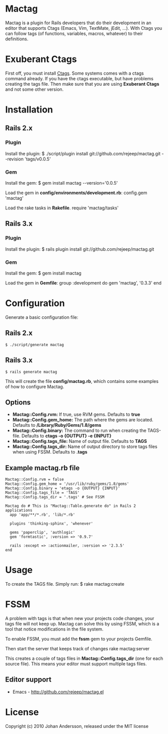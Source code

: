 # Mactag

Mactag is a plugin for Rails developers that do their development in
an editor that supports Ctags (Emacs, Vim, TextMate, jEdit, ...). With
Ctags you can follow tags (of functions, variables, macros, whatever)
to their definitions.


# Exuberant Ctags
First off, you must install [Ctags](http://ctags.sourceforge.net/).
Some systems comes with a ctags command already. If you have the ctags
executable, but have problems creating the tags file. Then make sure
that you are using **Exuberant Ctags** and not some other version.


# Installation

## Rails 2.x

### Plugin
Install the plugin:
    $ ./script/plugin install git://github.com/rejeep/mactag.git --revision 'tags/v0.0.5'

### Gem
Install the gem:
    $ gem install mactag --version='0.0.5'
    
Load the gem in **config/environments/development.rb**:
    config.gem 'mactag'
    
Load the rake tasks in **Rakefile**.
    require 'mactag/tasks'


## Rails 3.x

### Plugin
Install the plugin:
    $ rails plugin install git://github.com/rejeep/mactag.git

### Gem
Install the gem:
    $ gem install mactag
    
Load the gem in **Gemfile**:
    group :development do
      gem 'mactag', '0.3.3'
    end


# Configuration
Generate a basic configuration file:

## Rails 2.x
    $ ./script/generate mactag
    
## Rails 3.x
    $ rails generate mactag

This will create the file **config/mactag.rb**, which contains some
examples of how to configure Mactag.

## Options

* **Mactag::Config.rvm:** If true, use RVM gems. Defaults to **true**
* **Mactag::Config.gem_home:** The path where the gems are located. Defaults to **/Library/Ruby/Gems/1.8/gems**
* **Mactag::Config.binary:** The command to run when creating the TAGS-file. Defaults to **ctags -o {OUTPUT} -e {INPUT}**
* **Mactag::Config.tags_file:** Name of output file. Defaults to **TAGS**
* **Mactag::Config.tags_dir:** Name of output directory to store tags files when using FSSM. Defaults to **.tags**

## Example mactag.rb file
    Mactag::Config.rvm = false
    Mactag::Config.gem_home = '/usr/lib/ruby/gems/1.8/gems'
    Mactag::Config.binary = 'etags -o {OUTPUT} {INPUT}'
    Mactag::Config.tags_file = 'TAGS'
    Mactag::Config.tags_dir = '.tags' # See FSSM

    Mactag do # This is "Mactag::Table.generate do" in Rails 2 applications
      app 'app/**/*.rb', 'lib/*.rb'

      plugins 'thinking-sphinx', 'whenever'

      gems 'paperclip', 'authlogic'
      gem 'formtastic', :version => '0.9.7'

      rails :except => :actionmailer, :version => '2.3.5'
    end

# Usage
To create the TAGS file. Simply run:
    $ rake mactag:create


# FSSM
A problem with tags is that when new your projects code changes, your
tags file will not keep up. Mactag can solve this by using FSSM, which
is a tool that notice modifications in the file system.

To enable FSSM, you must add the **fssm** gem to your projects Gemfile.

Then start the server that keeps track of changes
    rake mactag:server
    
This creates a couple of tags files in **Mactag::Config.tags_dir**
(one for each source file). This means your editor must support
multiple tags files.

## Editor support

* Emacs - http://github.com/rejeep/mactag.el


# License
Copyright (c) 2010 Johan Andersson, released under the MIT license
